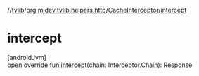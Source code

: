 //[tvlib](../../../index.md)/[org.mjdev.tvlib.helpers.http](../index.md)/[CacheInterceptor](index.md)/[intercept](intercept.md)

# intercept

[androidJvm]\
open override fun [intercept](intercept.md)(chain: Interceptor.Chain): Response

